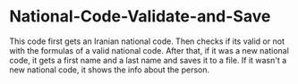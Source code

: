 # National-Code-Validate-and-Save
This code first gets an Iranian national code.
Then checks if its valid or not with the formulas of a valid national code.
After that, if it was a new national code, it gets a first name and a last name and saves it to a file.
If it wasn't a new national code, it shows the info about the person.
